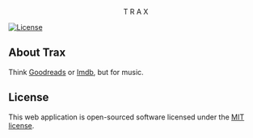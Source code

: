 <p align="center"> T R A X</p>

<p align="center">

<a href="https://packagist.org/packages/laravel/framework"><img src="https://poser.pugx.org/laravel/framework/license.svg" alt="License"></a>
</p>

## About Trax
Think [Goodreads](http://goodreads.com) or [Imdb](http://imdb.com), but for music.

## License

This web application is open-sourced software licensed under the [MIT license](http://opensource.org/licenses/MIT).
